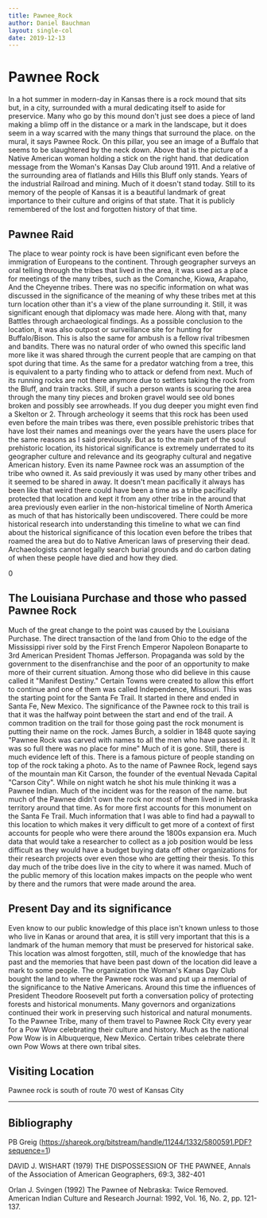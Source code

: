 ```yaml
---
title: Pawnee_Rock
author: Daniel Bauchman
layout: single-col
date: 2019-12-13
---
```


# Pawnee Rock



In a hot summer in modern-day in Kansas there is a rock mound that sits but, in a city, surrounded with a mural dedicating itself to aside for preservice. Many who go by this mound don't just see does a piece of land making a blimp off in the distance or a mark in the landscape, but it does seem in a way scarred with the many things that surround the place. on the mural, it says Pawnee Rock. On this pillar, you see an image of a Buffalo that seems to be slaughtered by the neck down. Above that is the picture of a Native American woman holding a stick on the right hand. that dedication message from the Woman's Kansas Day Club around 1911. And a relative of the surrounding area of flatlands and Hills this Bluff only stands. Years of the industrial Railroad and mining. Much of it doesn't stand today. Still to its memory of the people of Kansas it is a beautiful landmark of great importance to their culture and origins of that state. That it is publicly remembered of the lost and forgotten history of that time.

## Pawnee Raid

The place to wear pointy rock is have been significant even before the immigration of Europeans to the continent. Through geographer surveys an oral telling through the tribes that lived in the area, it was used as a place for meetings of the many tribes, such as the Comanche, Kiowa, Arapaho, And the Cheyenne tribes. There was no specific information on what was discussed in the significance of the meaning of why these tribes met at this turn location other than it's a view of the plane surrounding it. Still, it was significant enough that diplomacy was made here. Along with that, many Battles through archaeological findings. As a possible conclusion to the location, it was also outpost or surveillance site for hunting for Buffalo/Bison. This is also the same for ambush is a fellow rival tribesmen and bandits. There was no natural order of who owned this specific land more like it was shared through the current people that are camping on that spot during that time. As the same for a predator watching from a tree, this is equivalent to a party finding who to attack or defend from next. Much of its running rocks are not there anymore due to settlers taking the rock from the Bluff, and train tracks. Still, if such a person wants is scouring the area through the many tiny pieces and broken gravel would see old bones broken and possibly see arrowheads. If you dug deeper you might even find a Skelton or 2. Through archeology it seems that this rock has been used even before the main tribes was there, even possible prehistoric tribes that have lost their names and meanings over the years have the users place for the same reasons as I said previously. But as to the main part of the soul prehistoric location, its historical significance is extremely underrated to its geographer culture and relevance and its geography cultural and negative American history. Even its name Pawnee rock was an assumption of the tribe who owned it. As said previously it was used by many other tribes and it seemed to be shared in away. It doesn't mean pacifically it always has been like that weird there could have been a time as a tribe pacifically protected that location and kept it from any other tribe in the around that area previously even earlier in the non-historical timeline of North America as much of that has historically been undiscovered. There could be more historical research into understanding this timeline to what we can find about the historical significance of this location even before the tribes that roamed the area but do to Native American laws of preserving their dead. Archaeologists cannot legally search burial grounds and do carbon dating of when these people have died and how they died.

0

## The Louisiana Purchase and those who passed Pawnee Rock

Much of the great change to the point was caused by the Louisiana Purchase. The direct transaction of the land from Ohio to the edge of the Mississippi river sold by the First French Emperor Napoleon Bonaparte to 3rd American President Thomas Jefferson. Propaganda was sold by the government to the disenfranchise and the poor of an opportunity to make more of their current situation. Among those who did believe in this cause called it "Manifest Destiny." Certain Towns were created to allow this effort to continue and one of them was called Independence, Missouri. This was the starting point for the Santa Fe Trail. It started in there and ended in Santa Fe, New Mexico. The significance of the Pawnee rock to this trail is that it was the halfway point between the start and end of the trail.  A common tradition on the trail for those going past the rock monument is putting their name on the rock. James Burch, a soldier in 1848 quote saying "Pawnee Rock was carved with names to all the men who have passed it. It was so full there was no place for mine" Much of it is gone. Still, there is much evidence left of this. There is a famous picture of people standing on top of the rock taking a photo. As to the name of Pawnee Rock, legend says of the mountain man Kit Carson, the founder of the eventual Nevada Capital "Carson City". While on night watch he shot his mule thinking it was a Pawnee Indian. Much of the incident was for the reason of the name. but much of the Pawnee didn't own the rock nor most of them lived in Nebraska territory around that time. As for more first accounts for this monument on the Santa Fe Trail. Much information that I was able to find had a paywall to this location to which makes it very difficult to get more of a context of first accounts for people who were there around the 1800s expansion era. Much data that would take a researcher to collect as a job position would be less difficult as they would have a budget buying data off other organizations for their research projects over even those who are getting their thesis.  To this day much of the tribe does live in the city to where it was named. Much of the public memory of this location makes impacts on the people who went by there and the rumors that were made around the area.

## Present Day and its significance

Even know to our public knowledge of this place isn't known unless to those who live in Kanas or around that area, it is still very important that this is a landmark of the human memory that must be preserved for historical sake. This location was almost forgotten, still, much of the knowledge that has past and the memories that have been past down of the location did leave a mark to some people. The organization the Woman's Kanas Day Club bought the land to where the Pawnee rock was and put up a memorial of the significance to the Native Americans. Around this time the influences of President Theodore Roosevelt put forth a conversation policy of protecting forests and historical monuments. Many governors and organizations continued their work in preserving such historical and natural monuments. To the Pawnee Tribe, many of them travel to Pawnee Rock City every year for a Pow Wow celebrating their culture and history. Much as the national Pow Wow is in Albuquerque, New Mexico. Certain tribes celebrate there own Pow Wows at there own tribal sites. 

## Visiting Location

Pawnee rock is south of route 70 west of Kansas City

***
## Bibliography

PB Greig (https://shareok.org/bitstream/handle/11244/1332/5800591.PDF?sequence=1)

DAVID J. WISHART (1979) THE DISPOSSESSION OF THE PAWNEE, Annals of the Association of American Geographers, 69:3, 382-401

Orlan J. Svingen (1992) The Pawnee of Nebraska: Twice Removed. American Indian Culture and Research Journal: 1992, Vol. 16, No. 2, pp. 121-137.
